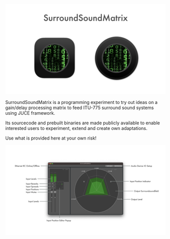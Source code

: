![Showreel.001.png](Resources/Documentation/Showreel/Showreel.001.png "SurroundSoundMatrix Headline Icons")

SurroundSoundMatrix is a programming experiment to try out ideas on a gain/delay processing matrix to feed ITU-775 surround sound systems using JUCE framework.

Its sourcecode and prebuilt binaries are made publicly available to enable interested users to experiment, extend and create own adaptations.

Use what is provided here at your own risk!

![Showreel.002.png](Resources/Documentation/Showreel/Showreel.002.png "SurroundSoundMatrix UI modules")